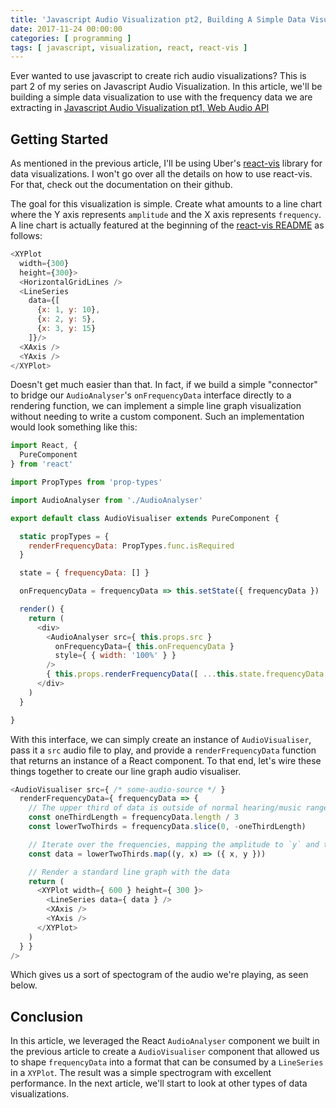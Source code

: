 ```yaml
---
title: 'Javascript Audio Visualization pt2, Building A Simple Data Visualization'
date: 2017-11-24 00:00:00
categories: [ programming ]
tags: [ javascript, visualization, react, react-vis ]
---
```

Ever wanted to use javascript to create rich audio visualizations? This is part 2 of my series on Javascript Audio Visualization. In this article, we'll be building a simple data visualization to use with the frequency data we are extracting in [Javascript Audio Visualization pt1, Web Audio API](http://egeste.net/blog/Javascript-Audio-Visualizations-pt-1/)

## Getting Started

As mentioned in the previous article, I'll be using Uber's [react-vis](https://github.com/uber/react-vis) library for data visualizations. I won't go over all the details on how to use react-vis. For that, check out the documentation on their github.

The goal for this visualization is simple. Create what amounts to a line chart where the Y axis represents `amplitude` and the X axis represents `frequency`. A line chart is actually featured at the beginning of the [react-vis README](https://github.com/uber/react-vis/blob/master/README.md#usage) as follows:

```javascript
<XYPlot
  width={300}
  height={300}>
  <HorizontalGridLines />
  <LineSeries
    data={[
      {x: 1, y: 10},
      {x: 2, y: 5},
      {x: 3, y: 15}
    ]}/>
  <XAxis />
  <YAxis />
</XYPlot>
```

Doesn't get much easier than that. In fact, if we build a simple "connector" to bridge our `AudioAnalyser`'s `onFrequencyData` interface directly to a rendering function, we can implement a simple line graph visualization without needing to write a custom component. Such an implementation would look something like this:

```javascript
import React, {
  PureComponent
} from 'react'

import PropTypes from 'prop-types'

import AudioAnalyser from './AudioAnalyser'

export default class AudioVisualiser extends PureComponent {

  static propTypes = {
    renderFrequencyData: PropTypes.func.isRequired
  }

  state = { frequencyData: [] }

  onFrequencyData = frequencyData => this.setState({ frequencyData })

  render() {
    return (
      <div>
        <AudioAnalyser src={ this.props.src }
          onFrequencyData={ this.onFrequencyData }
          style={ { width: '100%' } }
        />
        { this.props.renderFrequencyData([ ...this.state.frequencyData ]) }
      </div>
    )
  }

}
```

With this interface, we can simply create an instance of `AudioVisualiser`, pass it a `src` audio file to play, and provide a `renderFrequencyData` function that returns an instance of a React component. To that end, let's wire these things together to create our line graph audio visualiser.

```javascript
<AudioVisualiser src={ /* some-audio-source */ }
  renderFrequencyData={ frequencyData => {
    // The upper third of data is outside of normal hearing/music range. Strip it out.
    const oneThirdLength = frequencyData.length / 3
    const lowerTwoThirds = frequencyData.slice(0, -oneThirdLength)

    // Iterate over the frequencies, mapping the amplitude to `y` and the index to `x`.
    const data = lowerTwoThirds.map((y, x) => ({ x, y }))

    // Render a standard line graph with the data
    return (
      <XYPlot width={ 600 } height={ 300 }>
        <LineSeries data={ data } />
        <XAxis />
        <YAxis />
      </XYPlot>
    )
  } }
/>
```

Which gives us a sort of spectogram of the audio we're playing, as seen below.

<div class="react-spectrogram"></div>
<script type="text/javascript" src="/assets/js/audio-vis/spectrogram.js"></script>

## Conclusion

In this article, we leveraged the React `AudioAnalyser` component we built in the previous article to create a `AudioVisualiser` component that allowed us to shape `frequencyData` into a format that can be consumed by a `LineSeries` in a `XYPlot`. The result was a simple spectrogram with excellent performance. In the next article, we'll start to look at other types of data visualizations.
